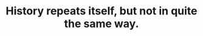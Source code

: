 ---
title: History repeats itself, but not in quite the same way.
tags: truth TMWT motion looping
---
